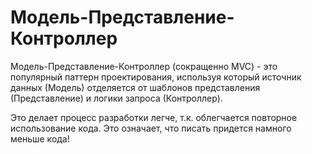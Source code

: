 # Модель-Представление-Контроллер

Модель-Представление-Контроллер (сокращенно MVC) - это популярный паттерн проектирования, используя который источник данных (Модель) отделяется от шаблонов представления (Представление) и логики запроса (Контроллер).

Это делает процесс разработки легче, т.к. облегчается повторное использование кода. Это означает, что писать придется намного меньше кода!